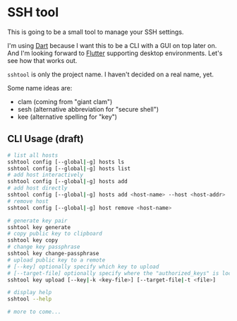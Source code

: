 # SSH tool

This is going to be a small tool to manage your SSH settings.

I'm using [Dart](https://dart.dev) because I want this to be a CLI with a GUI on top later on. And I'm looking forward to [Flutter](https://flutter.dev) supporting desktop environments. Let's see how that works out.

`sshtool` is only the project name. I haven't decided on a real name, yet.

Some name ideas are:

- clam (coming from "giant clam")
- sesh (alternative abbreviation for "secure shell")
- kee (alternative spelling for "key")

## CLI Usage (draft)

~~~ bash
# list all hosts
sshtool config [--global|-g] hosts ls
sshtool config [--global|-g] hosts list
# add host interactively
sshtool config [--global|-g] hosts add
# add host directly
sshtool config [--global|-g] hosts add <host-name> --host <host-addr>
# remove host
sshtool config [--global|-g] host remove <host-name>

# generate key pair
sshtool key generate
# copy public key to clipboard
sshtool key copy
# change key passphrase
sshtool key change-passphrase
# upload public key to a remote
# [--key] optionally specify which key to upload
# [--target-file] optionally specify where the "authorized_keys" is located
sshtool key upload [--key|-k <key-file>] [--target-file|-t <file>]

# display help
sshtool --help

# more to come...
~~~
